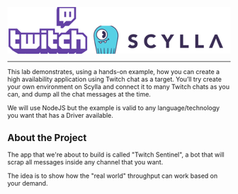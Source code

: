 
![TwitchTV and ScyllaDB Logo](./images/scylla_twitch.png)

---

This lab demonstrates, using a hands-on example, how you can create a high availability application using Twitch chat as a target. You’ll try create your own environment on Scylla and connect it to many Twitch chats as you can, and dump all the chat messages at the time.

We will use NodeJS but the example is valid to any language/technology you want that has a Driver available.


## About the Project

The app that we're about to build is called "Twitch Sentinel", a bot that will scrap all messages inside any channel that you want.

The idea is to show how the "real world" throughput can work based on your demand.

